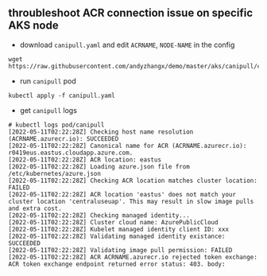 ## throubleshoot ACR connection issue on specific AKS node

 - download `canipull.yaml` and edit `ACRNAME`, `NODE-NAME` in the config
```console
wget https://raw.githubusercontent.com/andyzhangx/demo/master/aks/canipull/canipull.yaml
```

 - run `canipull` pod
```console
kubectl apply -f canipull.yaml
```

 - get `canipull` logs
```console
# kubectl logs pod/canipull
[2022-05-11T02:22:28Z] Checking host name resolution (ACRNAME.azurecr.io): SUCCEEDED
[2022-05-11T02:22:28Z] Canonical name for ACR (ACRNAME.azurecr.io): r0419eus.eastus.cloudapp.azure.com.
[2022-05-11T02:22:28Z] ACR location: eastus
[2022-05-11T02:22:28Z] Loading azure.json file from /etc/kubernetes/azure.json
[2022-05-11T02:22:28Z] Checking ACR location matches cluster location: FAILED
[2022-05-11T02:22:28Z] ACR location 'eastus' does not match your cluster location 'centraluseuap'. This may result in slow image pulls and extra cost.
[2022-05-11T02:22:28Z] Checking managed identity...
[2022-05-11T02:22:28Z] Cluster cloud name: AzurePublicCloud
[2022-05-11T02:22:28Z] Kubelet managed identity client ID: xxx
[2022-05-11T02:22:28Z] Validating managed identity existance: SUCCEEDED
[2022-05-11T02:22:28Z] Validating image pull permission: FAILED
[2022-05-11T02:22:28Z] ACR ACRNAME.azurecr.io rejected token exchange: ACR token exchange endpoint returned error status: 403. body:
```

